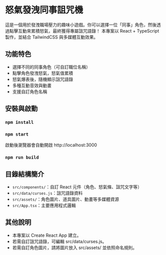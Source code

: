 # 怒氣發洩同事詛咒機

這是一個用於發洩職場壓力的趣味小遊戲。你可以選擇一位「同事」角色，然後透過點擊互動來累積怒氣，最終獲得專屬詛咒語錄！
本專案以 React + TypeScript 製作，並結合 TailwindCSS 與多媒體互動效果。

## 功能特色

- 選擇不同的同事角色（可自訂職位名稱）
- 點擊角色發洩怒氣，怒氣值累積
- 怒氣爆表後，隨機顯示詛咒語錄
- 多種互動音效與動畫
- 支援自訂角色名稱

## 安裝與啟動

### `npm install`

### `npm start`

啟動後瀏覽器會自動開啟 http://localhost:3000

### `npm run build`

## 目錄結構簡介

- `src/components/`：自訂 React 元件（角色、怒氣條、詛咒文字等）
- `src/data/curses.js`：詛咒語錄資料
- `src/assets/`：角色圖片、道具圖片、動畫等多媒體資源
- `src/App.tsx`：主要應用程式邏輯

## 其他說明
- 本專案以 Create React App 建立。
- 若需自訂詛咒語錄，可編輯 src/data/curses.js。
- 若需自訂角色圖片，請將圖片放入 src/assets/ 並依照命名規則。
